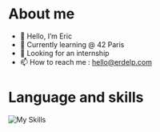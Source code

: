 # About me
- 👋 Hello, I’m Eric
- 🌱 Currently learning @ 42 Paris
- 💞️ Looking for an internship
- 📫 How to reach me : hello@erdelp.com

# Language and skills
![My Skills](https://go-skill-icons.vercel.app/api/icons?i=c,cpp,bash,git,docker,github,blender,premiere,photoshop)

<!---
erdelp/erdelp is a ✨ special ✨ repository because its `README.md` (this file) appears on your GitHub profile.
You can click the Preview link to take a look at your changes.
--->
